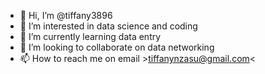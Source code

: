 - 👋 Hi, I’m @tiffany3896
- 👀 I’m interested in data science and coding
- 🌱 I’m currently learning data entry
- 💞️ I’m looking to collaborate on data networking
- 📫 How to reach me on email >tiffanynzasu@gmail.com<

<!---
tiffany3896/tiffany3896 is a ✨ special ✨ repository because its `README.md` (this file) appears on your GitHub profile.
You can click the Preview link to take a look at your changes.
--->
